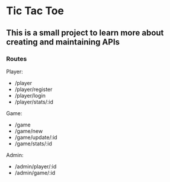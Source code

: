 # Tic Tac Toe
## This is a small project to learn more about creating and maintaining APIs

### Routes
Player:
- /player
- /player/register
- /player/login
- /player/stats/:id

Game:
- /game
- /game/new
- /game/update/:id
- /game/stats/:id

Admin:
- /admin/player/:id
- /admin/game/:id